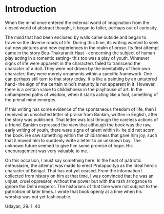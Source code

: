 # Introduction

When the mind once entered the external world of imagination from the closed world of abstract thought, it began to falter, perhaps out of curiosity.

The mind that had been enclosed by walls came outside and began to traverse the diverse roads of life. During this time, its writing wanted to seek out new pictures and new experiences in the realm of prose. Its first attempt came in the story Bou-Thakuraniir Haat - concerning the subject of human play acting in a romantic setting- this too was a play of youth. Whatever signs of life were apparent in the characters failed to transcend the character of a doll. They were not driven by the inevitability of their own character; they were merely ornaments within a specific framework. One can perhaps still turn to that story today. It is like a painting by an untutored hand- the sign of the certain mind’s maturity is not apparent in it. However, there is a certain value to childishness in the playhouse of art. In the unhampered paths of wisdom, when it starts acting like a fool, something of the primal mind emerges.

If this writing has some evidence of the spontaneous freedom of life, then I received an unsolicited letter of praise from Bankim, written in English, after the story was published. That letter was lost through the careless actions of a friend. Bankim expressed the view that although the book was the raw, early writing of youth, there were signs of talent within it- he did not scorn the book. He saw something within the childishness that gave him joy, such that it moved him to suddenly write a letter to an unknown boy. The unknown future seemed to give him some promise of hope. His encouragement was very valuable to me.

On this occasion, I must say something here. In the heat of patriotic enthusiasm, the attempt was made to erect Pratapaditya as the ideal heroic character of Bengal. That has not yet ceased. From the information I collected from history on him at that time, I was convinced that he was an unjust, cruel oppressor, without the power but with the rash arrogance to ignore the Delhi emperor. The historians of that time were not subject to the patriotism of later times. I wrote that book openly at a time when his worship was not yet fashionable.

Udayan, 29. 1. 40

